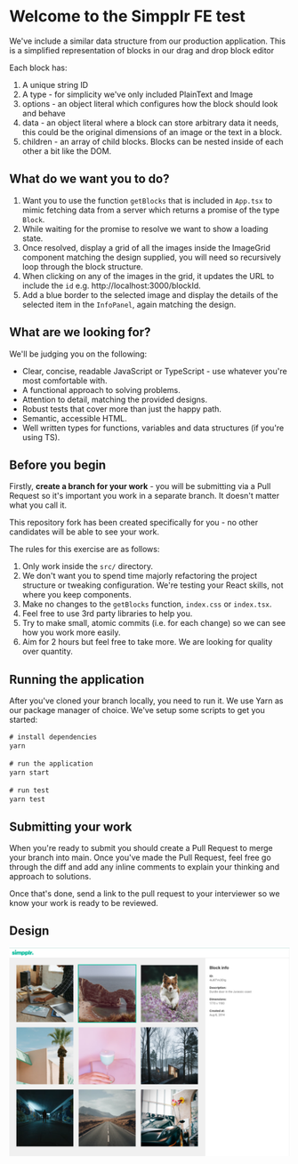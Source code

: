 # Welcome to the Simpplr FE test

We've include a similar data structure from our production application. This is a simplified representation of blocks in our drag and drop block editor

Each block has:

1. A unique string ID
2. A type - for simplicity we've only included PlainText and Image
3. options - an object literal which configures how the block should look and behave
4. data - an object literal where a block can store arbitrary data it needs, this could be the original dimensions of an image or the text in a block.
5. children - an array of child blocks. Blocks can be nested inside of each other a bit like the DOM.

## What do we want you to do?

1. Want you to use the function `getBlocks` that is included in `App.tsx` to
   mimic fetching data from a server which returns a promise of the type
   `Block`.
2. While waiting for the promise to resolve we want to show a loading state.
3. Once resolved, display a grid of all the images inside the ImageGrid component
   matching the design supplied, you will need so recursively loop through the block structure.
4. When clicking on any of the images in the grid, it updates the URL to include the `id` e.g. http://localhost:3000/blockId.
5. Add a blue border to the selected image and display the details of the
   selected item in the `InfoPanel`, again matching the design.

## What are we looking for?

We'll be judging you on the following:

- Clear, concise, readable JavaScript or TypeScript - use whatever you're most comfortable with.
- A functional approach to solving problems.
- Attention to detail, matching the provided designs.
- Robust tests that cover more than just the happy path.
- Semantic, accessible HTML.
- Well written types for functions, variables and data structures (if you're using TS).

## Before you begin

Firstly, **create a branch for your work** - you will be submitting via a Pull Request so it's important you work in a separate branch. It doesn't matter what you call it.

This repository fork has been created specifically for you - no other candidates will be able to see your work.

The rules for this exercise are as follows:

1. Only work inside the `src/` directory.
2. We don't want you to spend time majorly refactoring the project structure or tweaking configuration. We're testing your React skills, not where you keep components.
3. Make no changes to the `getBlocks` function, `index.css` or `index.tsx`.
4. Feel free to use 3rd party libraries to help you.
5. Try to make small, atomic commits (i.e. for each change) so we can see how you work more easily.
6. Aim for 2 hours but feel free to take more. We are looking for quality over quantity.

## Running the application

After you've cloned your branch locally, you need to run it. We use Yarn as our package manager of choice. We've setup some scripts to get you started:

```
# install dependencies
yarn

# run the application
yarn start

# run test
yarn test
```

## Submitting your work

When you're ready to submit you should create a Pull Request to merge your
branch into main.
Once you've made the Pull Request, feel free go through the diff and add any inline comments to explain your thinking and approach to solutions.

Once that's done, send a link to the pull request to your interviewer so we know your work is ready to be reviewed.

## Design

![](public/design.png)
